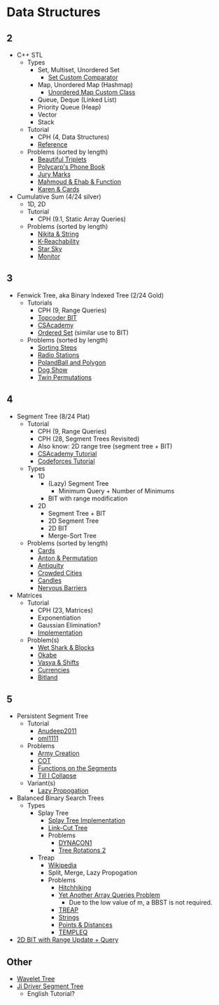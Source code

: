 # Data Structures

## 2

  * C++ STL
    * Types
      * Set, Multiset, Unordered Set
        * [Set Custom Comparator](https://stackoverflow.com/questions/23042947/how-to-create-a-stdset-with-custom-comparator-in-c)
      * Map, Unordered Map (Hashmap)
        * [Unordered Map Custom Class](https://stackoverflow.com/questions/17016175/c-unordered-map-using-a-custom-class-type-as-the-key)
      * Queue, Deque (Linked List)
      * Priority Queue (Heap)
      * Vector
      * Stack
    * Tutorial
      * CPH (4, Data Structures)
      * [Reference](http://www.cplusplus.com/reference/stl/)
    * Problems (sorted by length)
      * [Beautiful Triplets](https://www.hackerearth.com/practice/algorithms/greedy/basics-of-greedy-algorithms/practice-problems/algorithm/mancunian-and-beautiful-triplets-30968257/) [](54) 
      * [Polycarp's Phone Book](http://codeforces.com/contest/860/problem/B) [](56)
      * [Jury Marks](http://codeforces.com/contest/831/problem/C) [](67)
      * [Mahmoud & Ehab & Function](http://codeforces.com/contest/862/problem/E) [](74)
      * [Karen & Cards](http://codeforces.com/contest/815/problem/D) [](86) 
  * Cumulative Sum (4/24 silver)
    * 1D, 2D
    * Tutorial
      * CPH (9.1, Static Array Queries) 
    * Problems (sorted by length)
      * [Nikita & String](http://codeforces.com/contest/877/problem/B) [](48)
      * [K-Reachability](https://www.hackerearth.com/problem/algorithm/mancunian-and-k-reachability-ad7aca82/) [](51)
      * [Star Sky](http://codeforces.com/contest/835/problem/C) [](54)
      * [Monitor](http://codeforces.com/problemset/problem/846/D) [](60)

## 3

  * Fenwick Tree, aka Binary Indexed Tree (2/24 Gold)
    * Tutorials
      * CPH (9, Range Queries)
      * [Topcoder BIT](https://www.topcoder.com/community/data-science/data-science-tutorials/binary-indexed-trees/)
      * [CSAcademy](https://csacademy.com/lesson/fenwick_trees)
      * [Ordered Set](http://codeforces.com/blog/entry/11080) (similar use to BIT)
    * Problems (sorted by length)
      * [Sorting Steps](https://csacademy.com/contest/round-42/task/sorting-steps/) [](42)
      * [Radio Stations](http://codeforces.com/problemset/problem/762/E) [](53)
      * [PolandBall and Polygon](http://codeforces.com/problemset/problem/755/D) [](65)
      * [Dog Show](http://codeforces.com/contest/847/problem/D) [](70)
      * [Twin Permutations](https://www.hackerearth.com/practice/data-structures/advanced-data-structures/fenwick-binary-indexed-trees/practice-problems/algorithm/mancunian-and-twin-permutations-d988930c/description/) [](80)

## 4

  * Segment Tree (8/24 Plat)
    * Tutorial
      * CPH (9, Range Queries)
      * CPH (28, Segment Trees Revisited)  
      * Also know: 2D range tree (segment tree + BIT)
      * [CSAcademy Tutorial](https://csacademy.com/lesson/segment_trees/)
      * [Codeforces Tutorial](http://codeforces.com/blog/entry/18051)
    * Types
      * 1D
        * (Lazy) Segment Tree
          * Minimum Query + Number of Minimums
        * BIT with range modification
      * 2D
        * Segment Tree + BIT
        * 2D Segment Tree
        * 2D BIT
        * Merge-Sort Tree
    * Problems (sorted by length)
      * [Cards](https://szkopul.edu.pl/problemset/problem/qpsk3ygf8MU7D_1Es0oc_xd8/site/?key=statement) [](81)
      * [Anton & Permutation](http://codeforces.com/contest/785/problem/E) [](85)
      * [Antiquity](http://codeforces.com/contest/869/problem/E) [](87)
      * [Crowded Cities](https://dmoj.ca/problem/bfs17p6) [](89)
      * [Candles](https://csacademy.com/contest/round-41/task/candles/) [](94)
      * [Nervous Barriers](http://codeforces.com/contest/781/problem/E) [](99)
  * Matrices
    * Tutorial
      * CPH (23, Matrices)
      * Exponentiation
      * Gaussian Elimination?
      * [Implementation](https://github.com/kth-competitive-programming/kactl/blob/master/content/data-structures/Matrix.h)
    * Problem(s)
      * [Wet Shark & Blocks](http://codeforces.com/problemset/problem/621/E) [](55)
      * [Okabe](http://codeforces.com/contest/821/problem/E) [](81)
      * [Vasya & Shifts](http://codeforces.com/contest/832/problem/E) [](90)
      * [Currencies](https://www.hackerrank.com/contests/gs-codesprint/challenges/currencies) [](107)
      * [Bitland](http://codeforces.com/problemset/problem/780/F)
      
## 5

  * Persistent Segment Tree 
    * Tutorial
      * [Anudeep2011](https://blog.anudeep2011.com/persistent-segment-trees-explained-with-spoj-problems/)
      * [oml1111](https://drive.google.com/file/d/0BwGLW04WRv0ITEZjRWlMSFc2bk0/view)
    * Problems
      * [Army Creation](http://codeforces.com/contest/813/problem/E)
      * [COT](http://www.spoj.com/problems/COT/)
      * [Functions on the Segments](http://codeforces.com/contest/837/problem/G)
      * [Till I Collapse](http://codeforces.com/contest/786/problem/C)
    * Variant(s)
      * [Lazy Propogation](http://codeforces.com/blog/entry/47108?#comment-315047)
  * Balanced Binary Search Trees
    * Types
      * Splay Tree
        * [Splay Tree Implementation](http://codeforces.com/blog/entry/18462)
        * [Link-Cut Tree](http://courses.csail.mit.edu/6.851/spring12/scribe/L19.pdf)
        * Problems
          * [DYNACON1](http://www.spoj.com/problems/DYNACON1/) [](140)
          * [Tree Rotations 2](https://szkopul.edu.pl/problemset/problem/b0BM0al2crQBt6zovEtJfOc6/site/?key=statement) [](193)
      * Treap
        * [Wikipedia](https://en.wikipedia.org/wiki/Treap)
        * Split, Merge, Lazy Propogation
        * Problems
          * [Hitchhiking](http://codeforces.com/contest/809/problem/D) [](132)
          * [Yet Another Array Queries Problem](http://codeforces.com/contest/863/problem/D) [](153)
            * Due to the low value of m, a BBST is not required.
          * [TREAP](http://www.spoj.com/problems/TREAP/) [](173)
          * [Strings](https://csacademy.com/contest/archive/task/strings/) [](181)
          * [Points & Distances](https://www.hackerearth.com/problem/algorithm/septembereasy-points-and-distances-d30d0e6b/description/) [](185)
          * [TEMPLEQ](http://www.spoj.com/problems/TEMPLEQ/) [](213)
  * [2D BIT with Range Update + Query](https://arxiv.org/pdf/1311.6093v4.pdf)

## Other
  * [Wavelet Tree](http://codeforces.com/blog/entry/52854)
  * [Ji Driver Segment Tree](http://codeforces.com/blog/entry/54750#comment-387839)
    * English Tutorial?
